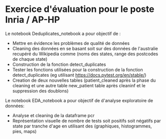 # Exercice d'évaluation pour le poste Inria / AP-HP

Le notebook Deduplicates_notebook a pour objectif de : 
* Mettre en évidence les problèmes de qualité de données 
* Cleaning des données en se basant soit sur des données de l'australie recupéré du Wikipedia 
comme (noms des states, range des postcodes de chaque state)
* Construction de la fonction detect_duplicates 
* Tester les fonctions utilisées pour la construction de la fonction detect_duplicates (eg utilisant https://docs.pytest.org/en/stable/)
* Creation de deux nouvelles tables (patient_cleaned après la phase du cleaning et une autre table new_patient table après cleaninf et 
le suppression des doublons)

Le notebook EDA_notebook a pour objectif de d'analyse exploratoire de données: 
* Analyse et cleaning de la dataframe pcr 
* Représentation visuelle de nombre de tests soit positifs soit négatifs par state par tranche d'age en utilisant des 
(graphiques, histogrammes, pies, maps)

